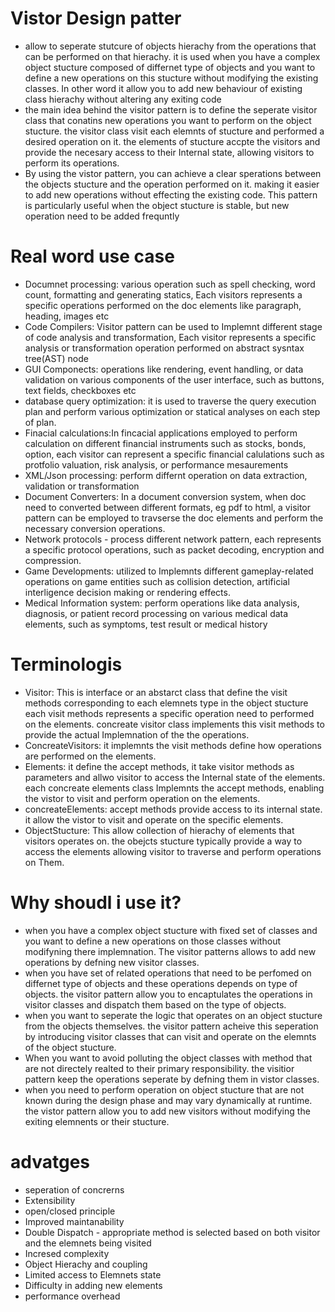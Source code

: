 # Vistor Design patter

- allow to seperate stutcure of objects hierachy from the operations that can be
  performed on that hierachy. it is used when you have a complex object stucture
  composed of differnet type of objects and you want to define a new operations
  on this stucture without modifying the existing classes. In other word it allow
  you to add new behaviour of existing class hierachy without altering any exiting code
- the main idea behind the visitor pattern is to define the seperate visitor class
  that conatins new operations you want to perform on the object stucture. the visitor
  class visit each elemnts of stucture and performed a desired operation on it. the
  elements of stucture accpte the visitors and provide the necesary access to their
  Internal state, allowing visitors to perform its operations.
- By using the vistor pattern, you can achieve a clear sperations between the objects
  stucture and the operation performed on it. making it easier to add new operations
  without effecting the existing code. This pattern is particularly useful when the
  object stucture is stable, but new operation need to be added frequntly

# Real word use case

- Documnet processing: various operation such as spell checking, word count, formatting
  and generating statics, Each visitors represents a specific operations performed on the
  doc elements like paragraph, heading, images etc
- Code Compilers: Visitor pattern can be used to Implemnt different stage of code analysis
  and transformation, Each visitor represents a specific analysis or transformation operation
  performed on abstract sysntax tree(AST) node
- GUI Componects: operations like rendering, event handling, or data validation on various components
  of the user interface, such as buttons, text fields, checkboxes etc
- database query optimization: it is used to traverse the query execution plan and perform various
  optimization or statical analyses on each step of plan.
- Finacial calculations:In fincacial applications employed to perform calculation on different
  financial instruments such as stocks, bonds, option, each visitor can represent a specific financial calulations such as protfolio valuation, risk analysis, or performance mesaurements
- XML/Json processing: perform differnt operation on data extraction, validation or transformation
- Document Converters: In a document conversion system, when doc need to converted between different
  formats, eg pdf to html, a visitor pattern can be employed to travserse the doc elements and perform the necessary conversion operations.
- Network protocols - process different network pattern, each represents a specific protocol
  operations, such as packet decoding, encryption and compression.
- Game Developments: utilized to Implemnts different gameplay-related operations on game entities
  such as collision detection, artificial interligence decision making or rendering effects.
- Medical Information system: perform operations like data analysis, diagnosis, or patient
  record processing on various medical data elements, such as symptoms, test result or medical
  history

# Terminologis

- Visitor: This is interface or an abstarct class that define the visit methods corresponding to each elemnets type in the object stucture each visit methods represents a specific operation need to
  performed on the elements. concreate visitor class implements this visit methods to provide the actual Implemnation of the the operations.
- ConcreateVisitors: it implemnts the visit methods define how operations are performed on the elements.
- Elements: it define the accept methods, it take visitor methods as parameters and allwo visitor to
  access the Internal state of the elements. each concreate elements class Implemnts the accept methods, enabling the vistor to visit and perform operation on the elements.
- concreateElements: accept methods provide access to its internal state. it allow the vistor to visit and operate on the specific elements.
- ObjectStucture: This allow collection of hierachy of elements that visitors operates on. the obejcts stucture typically provide a way to access the elements allowing visitor to traverse and
  perform operations on Them.

# Why shoudl i use it?

- when you have a complex object stucture with fixed set of classes and you want to define a new
  operations on those classes without modifyning there implemnation. The visitor patterns allows
  to add new operations by defning new visitor classes.
- when you have set of related operations that need to be perfomed on differnet type of objects
  and these operations depends on type of objects. the visitor pattern allow you to encaptulates
  the operations in visitor classes and dispatch them based on the type of objects.
- when you want to seperate the logic that operates on an object stucture from the objects themselves. the visitor pattern acheive this seperation by introducing visitor classes that can
  visit and operate on the elemnts of the object stucture.
- When you want to avoid polluting the object classes with method that are not directely realted
  to their primary responsibility. the visitior pattern keep the operations seperate by defning them
  in vistor classes.
- when you need to perform operation on object stucture that are not known during the design phase
  and may vary dynamically at runtime. the vistor pattern allow you to add new visitors without modifying the exiting elemnents or their stucture.

# advatges

- seperation of concrerns
- Extensibility
- open/closed principle
- Improved maintanability
- Double Dispatch - appropriate method is selected based on both visitor and the elemnets being visited
- Incresed complexity
- Object Hierachy and coupling
- Limited access to Elemnets state
- Difficulty in adding new elements
- performance overhead
